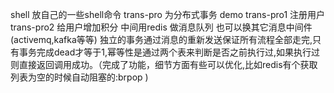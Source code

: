 shell 放自己的一些shell命令
trans-pro 为分布式事务 demo
  trans-pro1 注册用户
  trans-pro2 给用户增加积分
  中间用redis 做消息队列 也可以换其它消息中间件(activemq,kafka等等)
  独立的事务通过消息的重新发送保证所有流程全部走完,只有事务完成dead才等于1,幂等性是通过两个表来判断是否之前执行过,如果执行过则直接返回调用成功。（完成了功能，细节方面有些可以优化,比如redis有个获取列表为空的时候自动阻塞的:brpop )
